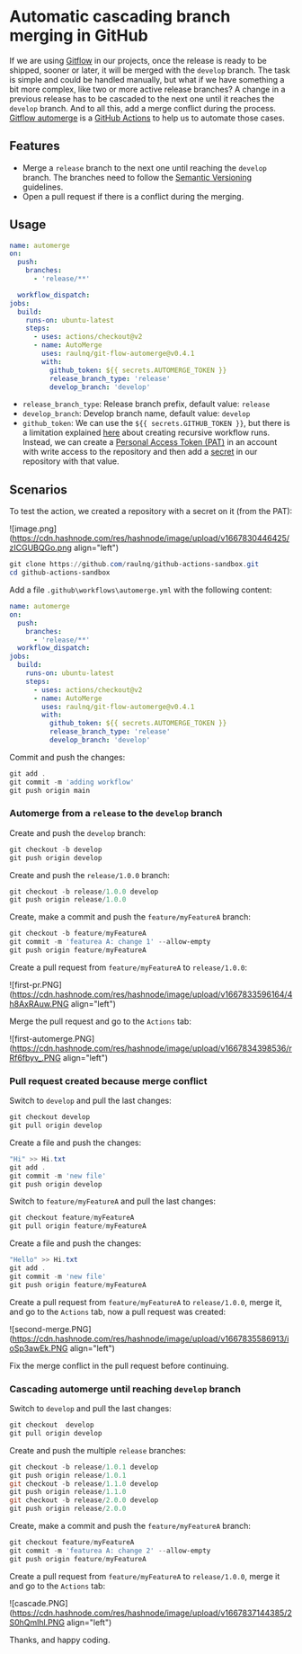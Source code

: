 # Automatic cascading branch merging in GitHub

If we are using [Gitflow](https://www.atlassian.com/git/tutorials/comparing-workflows/gitflow-workflow) in our projects, once the release is ready to be shipped, sooner or later, it will be merged with the `develop` branch. The task is simple and could be handled manually, but what if we have something a bit more complex, like two or more active release branches? A change in a previous release has to be cascaded to the next one until it reaches the `develop` branch. And to all this, add a merge conflict during the process. [Gitflow automerge](https://github.com/raulnq/git-flow-automerge) is a [GitHub Actions](https://docs.github.com/en/actions) to help us to automate those cases.

## Features

- Merge a `release` branch to the next one until reaching the `develop` branch. The branches need to follow the [Semantic Versioning](https://semver.org/) guidelines.
- Open a pull request if there is a conflict during the merging.

## Usage

```yaml
name: automerge
on:
  push:
    branches:
      - 'release/**'

  workflow_dispatch:
jobs:
  build:
    runs-on: ubuntu-latest
    steps:
      - uses: actions/checkout@v2        
      - name: AutoMerge
        uses: raulnq/git-flow-automerge@v0.4.1
        with:
          github_token: ${{ secrets.AUTOMERGE_TOKEN }}
          release_branch_type: 'release'
          develop_branch: 'develop'
``` 

- `release_branch_type`: Release branch prefix, default value: `release`
- `develop_branch`: Develop branch name, default value: `develop`
- `github_token`: We can use the `${{ secrets.GITHUB_TOKEN }}`, but there is a limitation explained [here](https://docs.github.com/en/actions/security-guides/automatic-token-authentication) about creating recursive workflow runs. Instead, we can create a [Personal Access Token (PAT)](https://docs.github.com/en/authentication/keeping-your-account-and-data-secure/creating-a-personal-access-token) in an account with write access to the repository and then add a [secret](https://docs.github.com/en/actions/security-guides/encrypted-secrets) in our repository with that value.

## Scenarios

To test the action, we created a repository with a secret on it (from the PAT):

![image.png](https://cdn.hashnode.com/res/hashnode/image/upload/v1667830446425/zICGUBQGo.png align="left")

```powershell
git clone https://github.com/raulnq/github-actions-sandbox.git
cd github-actions-sandbox
```

Add a file `.github\workflows\automerge.yml` with the following content:

```yaml
name: automerge
on:
  push:
    branches:
      - 'release/**'
  workflow_dispatch:
jobs:
  build:
    runs-on: ubuntu-latest
    steps:
      - uses: actions/checkout@v2        
      - name: AutoMerge
        uses: raulnq/git-flow-automerge@v0.4.1
        with:
          github_token: ${{ secrets.AUTOMERGE_TOKEN }}
          release_branch_type: 'release'
          develop_branch: 'develop'
```
Commit and push the changes:

```powershell
git add .
git commit -m 'adding workflow'
git push origin main
```
### Automerge from a `release` to the `develop` branch

Create and push the `develop` branch:

```powershell
git checkout -b develop
git push origin develop
```

Create and push the `release/1.0.0` branch:

```powershell
git checkout -b release/1.0.0 develop
git push origin release/1.0.0
```

Create, make a commit and push the `feature/myFeatureA` branch:

```powershell
git checkout -b feature/myFeatureA 
git commit -m 'featurea A: change 1' --allow-empty
git push origin feature/myFeatureA 
```

Create a pull request from `feature/myFeatureA` to `release/1.0.0`:

![first-pr.PNG](https://cdn.hashnode.com/res/hashnode/image/upload/v1667833596164/4h8AxRAuw.PNG align="left")

Merge the pull request and go to the `Actions` tab:

![first-automerge.PNG](https://cdn.hashnode.com/res/hashnode/image/upload/v1667834398536/rRf6fbyv_.PNG align="left")

### Pull request created because merge conflict

Switch to `develop` and pull the last changes:

```powershell
git checkout develop
git pull origin develop
```

Create a file and push the changes:

```powershell
"Hi" >> Hi.txt
git add .
git commit -m 'new file' 
git push origin develop
```

Switch to `feature/myFeatureA` and pull the last changes:

```powershell
git checkout feature/myFeatureA 
git pull origin feature/myFeatureA
```

Create a file and push the changes:

```powershell
"Hello" >> Hi.txt
git add .
git commit -m 'new file' 
git push origin feature/myFeatureA
```

Create a pull request from `feature/myFeatureA` to `release/1.0.0`, merge it, and go to the `Actions` tab, now a pull request was created:

![second-merge.PNG](https://cdn.hashnode.com/res/hashnode/image/upload/v1667835586913/ioSp3awEk.PNG align="left")

Fix the merge conflict in the pull request before continuing.

### Cascading automerge until reaching `develop` branch

Switch to `develop` and pull the last changes:

```powershell
git checkout  develop
git pull origin develop
```

Create and push the multiple `release` branches:

```powershell
git checkout -b release/1.0.1 develop
git push origin release/1.0.1
git checkout -b release/1.1.0 develop
git push origin release/1.1.0
git checkout -b release/2.0.0 develop
git push origin release/2.0.0
```

Create, make a commit and push the `feature/myFeatureA` branch:

```powershell
git checkout feature/myFeatureA 
git commit -m 'featurea A: change 2' --allow-empty
git push origin feature/myFeatureA
```

Create a pull request from `feature/myFeatureA` to `release/1.0.0`, merge it and go to the `Actions` tab:

![cascade.PNG](https://cdn.hashnode.com/res/hashnode/image/upload/v1667837144385/2S0hQmlhl.PNG align="left")

Thanks, and happy coding.